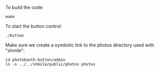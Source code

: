 To build the code:
```
make
```

To start the button control:
``` 
./button
```

Make sure we create a symbolic link to the photos directory used with "shmile":
```
cd photobooth-button/admin
ln -s ../../shmile/public/photos photos
```
